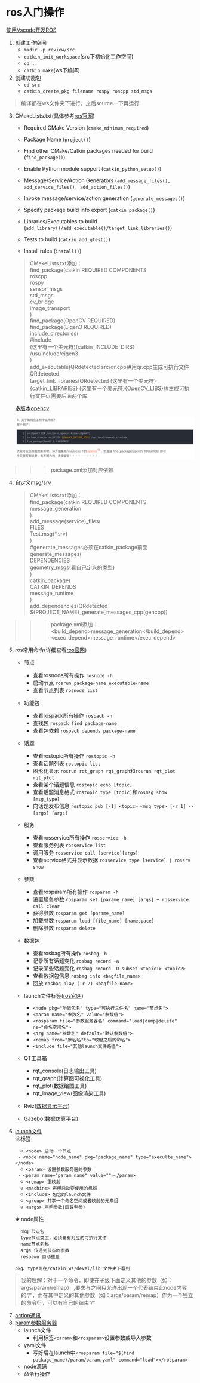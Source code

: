 # ros入门操作 
[使用Vscode开发ROS](https://www.cnblogs.com/robohou/p/12988773.html)
1. 创建工作空间
	- `mkdir -p review/src`
	- `catkin_init_workspace`(src下初始化工作空间)
	- `cd ..`
	- `catkin_make`(ws下编译)
2. 创建功能包
	- `cd src`
	- `catkin_create_pkg filename rospy roscpp std_msgs`
>编译都在ws文件夹下进行，之后source一下再运行
3. CMakeLists.txt(具体参考[ros官网](http://wiki.ros.org/catkin/CMakeLists.txt))
	- Required CMake Version (`cmake_minimum_required`)

	- Package Name (`project()`)

	- Find other CMake/Catkin packages needed for build (`find_package()`)

	- Enable Python module support (`catkin_python_setup()`)

	- Message/Service/Action Generators (`add_message_files(), add_service_files(), add_action_files()`)

	- Invoke message/service/action generation (`generate_messages()`)

	- Specify package build info export (`catkin_package()`)

	- Libraries/Executables to build (`add_library()/add_executable()/target_link_libraries()`)

	- Tests to build (`catkin_add_gtest()`)

	- Install rules (`install()`) 
	>CMakeLists.txt添加：  
	find_package(catkin REQUIRED COMPONENTS  
  	 roscpp  
	 rospy  
 	 sensor_msgs  
 	 std_msgs  
 	 cv_bridge  
  	 image_transport  
	)  
	find_package(OpenCV REQUIRED)  
	find_package(Eigen3 REQUIRED)  
	include_directories(  
	 #include  
  	 (这里有一个美元符){catkin_INCLUDE_DIRS}  
	/usr/include/eigen3  
	)  
	add_executable(QRdetected src/qr.cpp)#用qr.cpp生成可执行文件QRdetected  
	target_link_libraries(QRdetected (这里有一个美元符){catkin_LIBRARIES} (这里有一个美元符){OpenCV_LIBS})#生成可执行文件qr需要后面两个库

	[多版本opencv](https://blog.csdn.net/qq_43525260/article/details/106564405)
	
	![](images/5.png)

>>>package.xml添加对应依赖
4. [自定义msg/srv](https://blog.csdn.net/u013453604/article/details/72903398)
	>CMakeLists.txt添加：  
	find_package(catkin REQUIRED COMPONENTS  
  	 message_generation  
	)  
	add_message(service)_files(  
	 FILES  
	 Test.msg(*.srv)  
	)  
	#generate_messages必须在catkin_package前面  
	generate_messages(  
 	 DEPENDENCIES  
 	 geometry_msgs(看自己定义的类型)  
	)  
	catkin_package(  
	 CATKIN_DEPENDS  
	 message_runtime  
	)  
	add_dependencies(QRdetected ${PROJECT_NAME}_generate_messages_cpp(gencpp))

>>>package.xml添加：  
	<build_depend>message_generation</build_depend>
	<exec_depend>message_runtime</exec_depend>
5. ros常用命令(详细查看[ros官网](http://wiki.ros.org/cn/ROS/Tutorials))
	- 节点
		- 查看rosnode所有操作		`rosnode -h`
		- 启动节点			`rosrun package-name executable-name`
		- 查看节点列表			`rosnode list`
	- 功能包
		- 查看rospack所有操作		`rospack -h`
		- 查找包			`rospack find package-name`
		- 查看包依赖			`rospack depends package-name`
	- 话题
		- 查看rostopic所有操作		`rostopic -h`
		- 查看话题列表			`rostopic list`
		- 图形化显示			`rosrun rqt_graph rqt_graph`和`rosrun rqt_plot rqt_plot`
		- 查看某个话题信息		`rostopic echo [topic]`
		- 查看话题消息格式		`rostopic type [topic]`和`rosmsg show [msg_type]`
		- 向话题发布信息		`rostopic pub [-1] <topic> <msg_type> [-r 1] -- [args] [args]`
	- 服务
		- 查看rosservice所有操作 	`rosservice -h`
		- 查看服务列表			`rosservice list`
		- 调用服务			`rosservice call [service][args]`
		- 查看service格式并显示数据	`rosservice type [service] | rossrv show`

	- 参数
		- 查看rosparam所有操作		`rosparam -h`
		- 设置服务参数			`rosparam set [parame_name] [args] + rosservice call clear`
		- 获得参数			`rosparam get [parame_name]`
		- 加载参数			`rosparam load [file_name] [namespace]`	
		- 删除参数			`rosparam delete`
	- 数据包
		- 查看rosbag所有操作		`rosbag -h`
		- 记录所有话题变化		`rosbag record -a`
		- 记录某些话题变化		`rosbag record -O subset <topic1> <topic2>`
		- 查看数据包信息		`rosbag info <bagfile_name>`
		- 回放				`rosbag play (-r 2) <bagfile_name>`
	- launch文件标签([ros官网](http://wiki.ros.org/roslaunch/XML))
		- `<node pkg="功能包名" type="可执行文件名" name="节点名">`
		- `<param name="参数名" value="参数值">`
		- `<rosparam file="参数服务器名" command="load|dump|delete" ns="命名空间名">`
		- `<arg name="参数名" default="默认参数值">`
		- `<remap from="原名名"to="映射之后的命名">`
		- `<include file="其他launch文件路径">`
	- QT工具箱
		- rqt_console(日志输出工具)
		- rqt_graph(计算图可视化工具)
		- rqt_plot(数据绘图工具)
		- rqt_image_view(图像渲染工具)
	- Rviz([数据显示平台](http://wiki.ros.org/rviz/UserGuide))
	- Gazebo([数据仿真平台](http://wiki.ros.org/gazebo_ros_pkgs))
6. [launch文件](https://www.cnblogs.com/Jessica-jie/p/6961837.html)\
	❀标签

         ☺ <node> 启动一个节点
		- <node name="node_name" pkg="package_name" type="execulte_name"></node>
         ☺ <param> 设置参数服务器的参数
		- <param name="param_name" value=""></param>
         ☺ <remap> 重映射
         ☺ <machine> 声明启动要使用的机器
         ☺ <include> 包含的launch文件
         ☺ <group> 共享一个命名空间或者映射的元素组
         ☺ <args> 声明参数(函数型参)

	❀ node属性

         pkg 节点包
         type节点类型，必须要有对应的可执行文件
         name节点名称
         args 传递到节点的参数
         respawn 自动重启
	`pkg、type可在/catkin_ws/devel/lib 文件夹下看到`

>我的理解：对于一个<node>命令，即使在子级下面定义其他的参数（如：args/param/remap） ,要求<node>与</node>之间只允许出现一个代表结束此node内容的“/”，而在其中定义的其他参数（如：args/param/remap）作为一个独立的命令行，可以有自己的结束“/”
7. [action通讯](http://wiki.ros.org/cn/actionlib)
8. [param参数服务器](https://blog.csdn.net/u013528298/article/details/87937555)
	- launch文件
		- 利用标签`<param>`和`<rosparam>`设置参数或导入参数
	- yaml文件
		- 写好后在launch中`<rosparam file="$(find package_name)/param/param.yaml" command="load"></rosparam>`
	- node源码
	- 命令行操作
